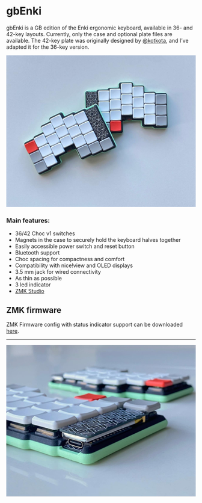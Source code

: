 # gbEnki
gbEnki is a GB edition of the Enki ergonomic keyboard, available in 36- and 42-key layouts. Currently, only the case and optional plate files are available. The 42-key plate was originally designed by [@kotkota](https://github.com/kotkota), and I’ve adapted it for the 36-key version.

![](pics/gbEnki_1.jpg)

### Main features:
* 36/42 Choc v1 switches
* Magnets in the case to securely hold the keyboard halves together
* Easily accessible power switch and reset button
* Bluetooth support
* Choc spacing for compactness and comfort
* Compatibility with nice!view and OLED displays
* 3.5 mm jack for wired connectivity
* As thin as possible
* 3 led indicator
* [ZMK Studio](https://github.com/aroum/zmk-gbEnki)

## ZMK firmware
ZMK Firmware config with status indicator support can be downloaded [here](https://github.com/aroum/zmk-gbEnki).

--------------

![](pics/gbEnki_2.jpg)
